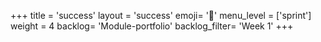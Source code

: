+++
title = 'success'
layout = 'success'
emoji= '📝'
menu_level = ['sprint']
weight = 4
backlog= 'Module-portfolio'
backlog_filter= 'Week 1'
+++


